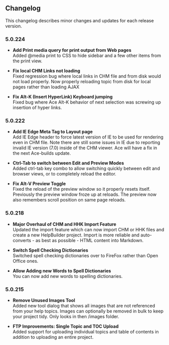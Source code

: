 ## Changelog
This changelog describes minor changes and updates for each release version.

### 5.0.224

* **Add Print media query for print output from Web pages**    
Added @media print to CSS to hide sidebar and a few other items from the print view.

* **Fix local CHM Links not loading**  
Fixed regression bug where local links in CHM file and from disk would not load properly. Now properly reloading topic from disk for local pages rather than loading AJAX

* **Fix Alt-K (Insert HyperLink) Keyboard jumping**  
Fixed bug where Ace Alt-K behavior of next selection was screwing up insertion of hyper links.

### 5.0.222
* **Add IE Edge Meta Tag to Layout page**  
Add IE Edge header to force latest version of IE to be used for rendering even in CHM file. Note there are still some issues in IE due to reporting invalid IE version (7.0) inside of the CHM viewer. Ace will have a fix in the next Ace-builds update.

* **Ctrl-Tab to switch between Edit and Preview Modes**    
Added ctrl-tab key combo to allow switching quickly between edit and browser views, or to completely reload the editor.

* **Fix Alt-V Preview Toggle**  
Fixed the reload of the preview window so it properly resets itself. Previously the preview window froze up at reloads. The preview now also remembers scroll position on same page reloads.

### 5.0.218
* **Major Overhaul of CHM and HHK Import Feature**  
Updated the import feature which can now import CHM or HHK files and create a new HelpBuilder project. Import is more reliable and auto-converts - as best as possible - HTML content into Markdown.

* **Switch Spell Checking Dictionaries**  
Switched spell checking dictionaries over to FireFox rather than Open Office ones.

* **Allow Adding new Words to Spell Dictionaries**  
You can now add new words to spelling dictionaries.

### 5.0.215 
* **Remove Unused Images Tool**  
Added new tool dialog that shows all images that are not referenced from your help topics. Images can optionally be removed in bulk to keep your project tidy. Only looks in then /images folder.

* **FTP Improvements: Single Topic and TOC Upload**   
Added support for uploading individual topics and table of contents in addition to uploading an entire project.